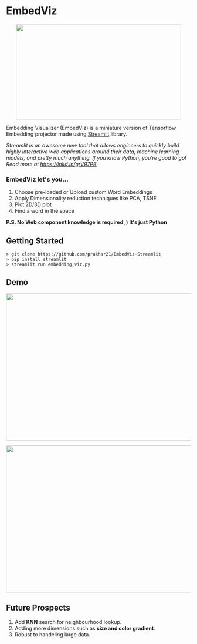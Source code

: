 # EmbedViz
<p align="center">
  <img width="450" height="260" src="https://github.com/prakhar21/EmbedViz-Streamlit/blob/master/feature.png">
</p>

Embedding Visualizer (EmbedViz) is a miniature version of Tensorflow Embedding projector made using [Streamlit](https://github.com/streamlit/streamlit) library.

_Streamlit is an awesome new tool that allows engineers to quickly build highly interactive web applications around their data, machine learning models, and pretty much anything. If you know Python, you’re good to go! Read more at https://lnkd.in/grV97PB_

### EmbedViz let's you...
1. Choose pre-loaded or Upload custom Word Embeddings
2. Apply Dimensionality reduction techniques like PCA, TSNE
3. Plot 2D/3D plot
4. Find a word in the space

__P.S. No Web component knowledge is required ;) It's just Python__

## Getting Started
```
> git clone https://github.com/prakhar21/EmbedViz-Streamlit
> pip install streamlit
> streamlit run embedding_viz.py
```

## Demo
<p align="center">
  <img width="750" height="400" src="https://github.com/prakhar21/EmbedViz-Streamlit/blob/master/embedviz1.png">
</p>
<p align="center">
  <img width="750" height="400" src="https://github.com/prakhar21/EmbedViz-Streamlit/blob/master/embedviz2.png">
</p>

## Future Prospects
1. Add __KNN__ search for neighbourhood lookup.
2. Adding more dimensions such as __size and color gradient__.
3. Robust to handeling large data.
